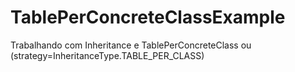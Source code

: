# TablePerConcreteClassExample
Trabalhando com Inheritance e TablePerConcreteClass ou (strategy=InheritanceType.TABLE_PER_CLASS)
